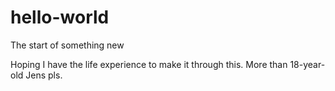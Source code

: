 # hello-world
The start of something new

Hoping I have the life experience to make it through this. More than 18-year-old Jens pls. 
